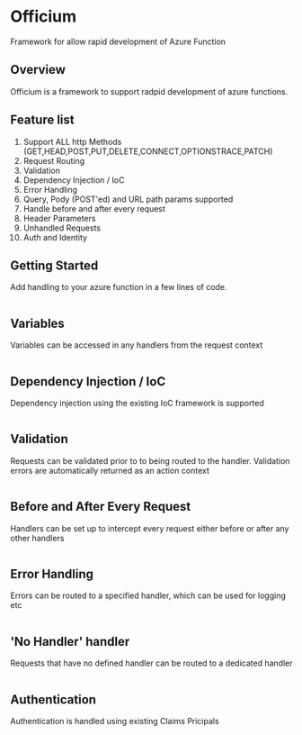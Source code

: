 # Officium
Framework for allow rapid development of Azure Function

## Overview 

Officium is a framework to support radpid development of azure functions. 

## Feature list

1. Support ALL http Methods (GET,HEAD,POST,PUT,DELETE,CONNECT,OPTIONSTRACE,PATCH) 
1. Request Routing
1. Validation
1. Dependency Injection / IoC
1. Error Handling
1. Query, Pody (POST'ed) and URL path params supported
1. Handle before and after every request
1. Header Parameters
1. Unhandled Requests
1. Auth and Identity

## Getting Started 
Add handling to your azure function in a few lines of code.

```

```
## Variables 
Variables can be accessed in any handlers from the request context 
```

```
## Dependency Injection / IoC
Dependency injection using the existing IoC framework is supported 
```

```

## Validation 
Requests can be validated prior to to being routed to the handler. Validation errors are automatically returned as an action context
```

```

## Before and After Every Request
Handlers can be set up to intercept every request either before or after any other handlers
```

```
## Error Handling
Errors can be routed to a specified handler, which can be used for logging etc
```

```

## 'No Handler' handler
Requests that have no defined handler can be routed to a dedicated handler
```

```
## Authentication
Authentication is handled using existing Claims Pricipals
```

```
